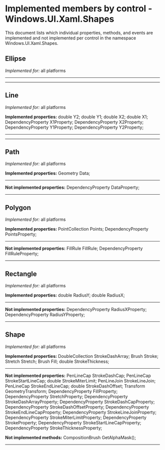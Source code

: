 # Implemented members by control - Windows.UI.Xaml.Shapes

This document lists which individual properties, methods, and events are implemented and not implemented per control in the namespace Windows.UI.Xaml.Shapes.

## Ellipse

*Implemented for:* all platforms

---

---


## Line

*Implemented for:* all platforms

**Implemented properties:** double Y2; double Y1; double X2; double X1; DependencyProperty X1Property; DependencyProperty X2Property; DependencyProperty Y1Property; DependencyProperty Y2Property; 

---

---


## Path

*Implemented for:* all platforms

**Implemented properties:** Geometry Data; 

---

**Not implemented properties:** DependencyProperty DataProperty; 

---


## Polygon

*Implemented for:* all platforms

**Implemented properties:** PointCollection Points; DependencyProperty PointsProperty; 

---

**Not implemented properties:** FillRule FillRule; DependencyProperty FillRuleProperty; 

---


## Rectangle

*Implemented for:* all platforms

**Implemented properties:** double RadiusY; double RadiusX; 

---

**Not implemented properties:** DependencyProperty RadiusXProperty; DependencyProperty RadiusYProperty; 

---


## Shape

*Implemented for:* all platforms

**Implemented properties:** DoubleCollection StrokeDashArray; Brush Stroke; Stretch Stretch; Brush Fill; double StrokeThickness; 

---

**Not implemented properties:** PenLineCap StrokeDashCap; PenLineCap StrokeStartLineCap; double StrokeMiterLimit; PenLineJoin StrokeLineJoin; PenLineCap StrokeEndLineCap; double StrokeDashOffset; Transform GeometryTransform; DependencyProperty FillProperty; DependencyProperty StretchProperty; DependencyProperty StrokeDashArrayProperty; DependencyProperty StrokeDashCapProperty; DependencyProperty StrokeDashOffsetProperty; DependencyProperty StrokeEndLineCapProperty; DependencyProperty StrokeLineJoinProperty; DependencyProperty StrokeMiterLimitProperty; DependencyProperty StrokeProperty; DependencyProperty StrokeStartLineCapProperty; DependencyProperty StrokeThicknessProperty; 

**Not implemented methods:** CompositionBrush GetAlphaMask(); 

---



